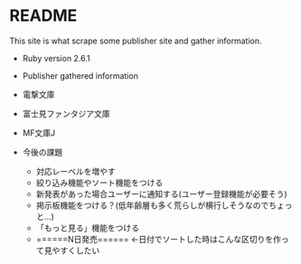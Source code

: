 # README

This site is what scrape some publisher site and gather information. 

* Ruby version
2.6.1

* Publisher gathered information
 * 電撃文庫
 * 富士見ファンタジア文庫
 * MF文庫J

* 今後の課題
  * 対応レーベルを増やす
  * 絞り込み機能やソート機能をつける
  * 新発表があった場合ユーザーに通知する(ユーザー登録機能が必要そう)
  * 掲示板機能をつける？(低年齢層も多く荒らしが横行しそうなのでちょっと...)
  * 「もっと見る」機能をつける
  * ======N日発売====== ←日付でソートした時はこんな区切りを作って見やすくしたい
